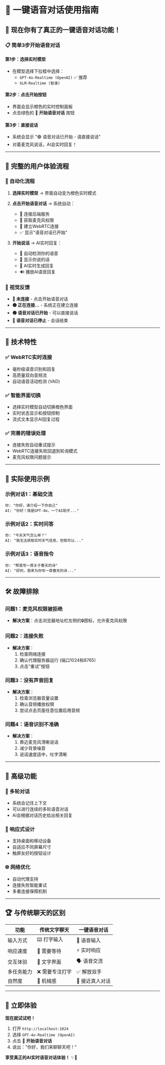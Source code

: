 # 🎤 一键语音对话使用指南

## 🚀 **现在你有了真正的一键语音对话功能！**

### 📋 **简单3步开始语音对话**

#### **第1步：选择实时模型**
- 在模型选择下拉框中选择：
  - `GPT-4o-Realtime (OpenAI)` ✅ 推荐
  - `GLM-Realtime (智谱)` 

#### **第2步：点击开始按钮**
- 界面会显示橙色的实时控制面板
- 点击绿色的 **🎤 开始语音对话** 按钮

#### **第3步：直接说话**
- 系统会显示 "🟢 语音对话已开始 - 请直接说话"
- 对着麦克风说话，AI会实时回复！

---

## 🎯 **完整的用户体验流程**

### **🔄 自动化流程**
1. **选择实时模型** → 界面自动变为橙色实时模式
2. **点击开始语音对话** → 系统自动：
   - 🔗 连接后端服务
   - 🎤 获取麦克风权限  
   - 📡 建立WebRTC连接
   - ✅ 显示"语音对话已开始"

3. **开始说话** → AI实时回复：
   - 🎤 自动检测你的语音
   - 📝 显示你说的话
   - 🤖 AI实时生成回复
   - 🔊 播放AI语音回复

### **🎨 视觉反馈**
- **🔴 未连接** - 点击开始语音对话
- **🟡 正在连接...** - 系统正在建立连接
- **🟢 语音对话已开始** - 可以直接说话
- **🔴 语音对话已停止** - 会话结束

---

## 🔧 **技术特性**

### **✅ WebRTC实时连接**
- 毫秒级语音识别和回复
- 高质量双向音频流
- 自动语音活动检测 (VAD)

### **✅ 智能界面切换**
- 选择实时模型自动切换橙色界面
- 实时状态显示和按钮控制
- 流式文本显示AI回复过程

### **✅ 完善的错误处理**
- 连接失败自动重试提示
- WebRTC连接失败回退到轮询模式
- 麦克风权限问题提示

---

## 🎵 **实际使用示例**

### **示例对话1：基础交流**
```
你: "你好，请介绍一下你自己"
AI: "你好！我是GPT-4o，一个AI助手..."
```

### **示例对话2：实时问答**
```
你: "今天天气怎么样？"
AI: "我无法获取实时天气信息，但我可以..."
```

### **示例对话3：语音指令**
```
你: "帮我写一首关于春天的诗"
AI: "好的，我来为你写一首春天的诗..."
```

---

## 🛠️ **故障排除**

### **问题1：麦克风权限被拒绝**
- **解决方案**：点击浏览器地址栏左侧的🔒图标，允许麦克风权限

### **问题2：连接失败**
- **解决方案**：
  1. 检查网络连接
  2. 确认代理服务器运行 (端口1024和8765)
  3. 点击"重试"按钮

### **问题3：没有声音回复**
- **解决方案**：
  1. 检查浏览器音量设置
  2. 确认音频播放权限
  3. 尝试点击页面任意位置启用音频

### **问题4：语音识别不准确**
- **解决方案**：
  1. 靠近麦克风清晰说话
  2. 减少背景噪音
  3. 说话速度适中，吐字清晰

---

## 🎊 **高级功能**

### **🔄 多轮对话**
- 系统会记住上下文
- 可以进行连续的多轮语音对话
- AI会根据对话历史给出相关回复

### **📱 响应式设计**
- 支持桌面和移动设备
- 自适应不同屏幕尺寸
- 触屏友好的按钮设计

### **🌐 网络优化**
- 自动代理支持
- 连接失败智能重试
- 多重连接保障机制

---

## 🏆 **与传统聊天的区别**

| 功能 | 传统文字聊天 | 一键语音对话 |
|------|------------|------------|
| 输入方式 | ⌨️ 打字输入 | 🎤 语音输入 |
| 响应速度 | 🐌 需要等待 | ⚡ 实时响应 |
| 交互体验 | 📝 文字界面 | 🗣️ 语音交流 |
| 多任务能力 | ❌ 需要专注打字 | ✅ 解放双手 |
| 自然度 | 🤖 机械感 | 👥 接近真人对话 |

---

## 🎉 **立即体验**

**现在就试试吧！**

1. 打开 `http://localhost:1024`
2. 选择 `GPT-4o-Realtime (OpenAI)`
3. 点击 **🎤 开始语音对话**
4. 说出："你好，我们来聊聊天吧！"

**享受真正的AI实时语音对话体验！** ✨🚀
